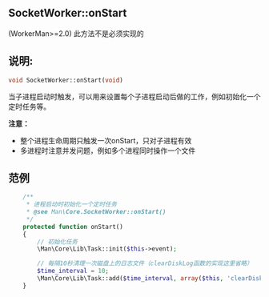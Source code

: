 ## SocketWorker::onStart
(WorkerMan>=2.0) 此方法不是必须实现的

## 说明:
```php
void SocketWorker::onStart(void)
```

当子进程启动时触发，可以用来设置每个子进程启动后做的工作，例如初始化一个定时任务等。

**注意：**
* 整个进程生命周期只触发一次onStart，只对子进程有效
* 多进程时注意并发问题，例如多个进程同时操作一个文件



## 范例
```php
    /**
     * 进程启动时初始化一个定时任务
     * @see Man\Core.SocketWorker::onStart()
     */
    protected function onStart()
    {
        // 初始化任务
        \Man\Core\Lib\Task::init($this->event);

        // 每隔10秒清理一次磁盘上的日志文件（clearDiskLog函数的实现这里省略）
        $time_interval = 10;
        \Man\Core\Lib\Task::add($time_interval, array($this, 'clearDiskLog'));
    }
```
